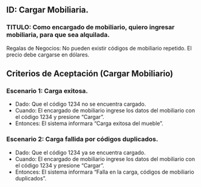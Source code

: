 ## ID: Cargar Mobiliaria.
### TITULO: Como encargado de mobiliario, quiero ingresar mobiliaria, para que sea alquilada.
Regalas de Negocios: No pueden existir códigos de mobiliario repetido. El precio debe cargarse en dólares.

## Criterios de Aceptación (Cargar Mobiliario)

### Escenario 1: Carga exitosa.
- Dado: Que el código 1234 no se encuentra cargado.
- Cuando: El encargado de mobiliario ingrese los datos del mobiliario con el código 1234 y presione “Cargar”.
- Entonces: El sistema informara “Carga exitosa del mueble”.

### Escenario 2: Carga fallida por códigos duplicados.
- Dado: Que el código 1234 ya se encuentra cargado.
- Cuando: El encargado de mobiliario ingrese los datos del mobiliario con el código 1234 y presione “Cargar”.
- Entonces: El sistema informara “Falla en la carga, códigos de mobiliario duplicados”.
